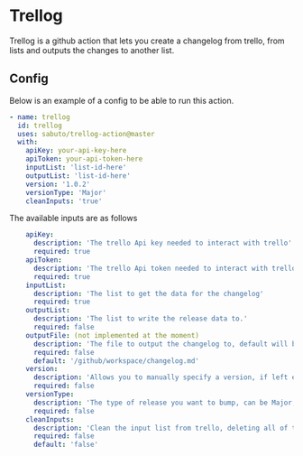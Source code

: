 ﻿# Trellog

Trellog is a github action that lets you create a changelog from trello, from lists and outputs the changes to another
list.

## Config

Below is an example of a config to be able to run this action.

```yaml
- name: trellog
  id: trellog
  uses: sabuto/trellog-action@master
  with:
    apiKey: your-api-key-here
    apiToken: your-api-token-here
    inputList: 'list-id-here'
    outputList: 'list-id-here'
    version: '1.0.2'
    versionType: 'Major'
    cleanInputs: 'true'
```

The available inputs are as follows

```yaml
    apiKey:
      description: 'The trello Api key needed to interact with trello'
      required: true
    apiToken:
      description: 'The trello Api token needed to interact with trello'
      required: true
    inputList:
      description: 'The list to get the data for the changelog'
      required: true
    outputList:
      description: 'The list to write the release data to.'
      required: false
    outputFile: (not implemented at the moment)
      description: 'The file to output the changelog to, default will be /github/workspace/changelog.md'
      required: false
      default: '/github/workspace/changelog.md'
    version:
      description: 'Allows you to manually specify a version, if left empty will bump +1 depending on releaseType'
      required: false
    versionType:
      description: 'The type of release you want to bump, can be Major, Minor or Patch'
      required: false
    cleanInputs:
      description: 'Clean the input list from trello, deleting all of the cards'
      required: false
      default: 'false'
```